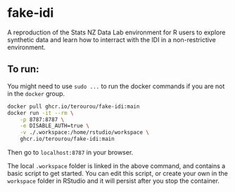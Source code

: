# fake-idi

A reproduction of the Stats NZ Data Lab environment for R users to explore synthetic data and learn how to interract with the IDI in a non-restrictive environment.

## To run:

You might need to use `sudo ...` to run the docker commands if you are not in the `docker` group.

```bash
docker pull ghcr.io/terourou/fake-idi:main
docker run -it --rm \
    -p 8787:8787 \
    -e DISABLE_AUTH=true \
    -v ./.workspace:/home/rstudio/workspace \
    ghcr.io/terourou/fake-idi:main
```

Then go to `localhost:8787` in your browser.

The local `.workspace` folder is linked in the above command, and contains a basic script to get started. You can edit this script, or create your own in the `workspace` folder in RStudio and it will persist after you stop the container.
